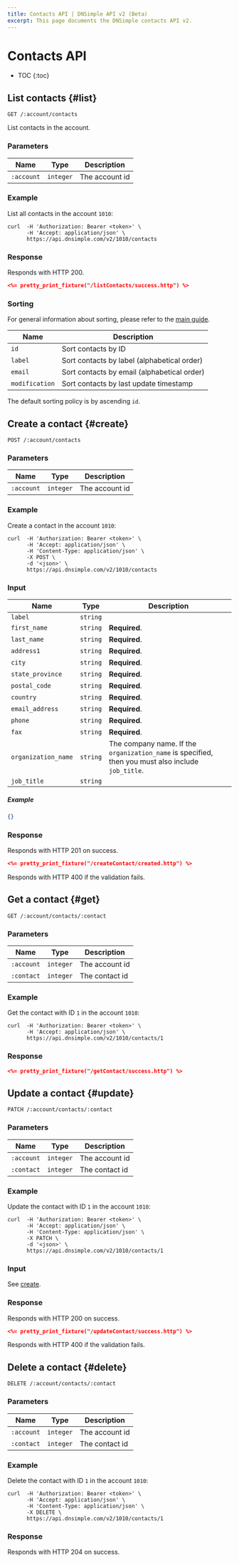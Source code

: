 ```yaml
---
title: Contacts API | DNSimple API v2 (Beta)
excerpt: This page documents the DNSimple contacts API v2.
---
```


# Contacts API

* TOC
{:toc}


## List contacts {#list}

    GET /:account/contacts

List contacts in the account.

### Parameters

Name | Type | Description
-----|------|------------
`:account` | `integer` | The account id

### Example

List all contacts in the account `1010`:

    curl  -H 'Authorization: Bearer <token>' \
          -H 'Accept: application/json' \
          https://api.dnsimple.com/v2/1010/contacts

### Response

Responds with HTTP 200.

~~~json
<%= pretty_print_fixture("/listContacts/success.http") %>
~~~

### Sorting

For general information about sorting, please refer to the [main guide](/v2/#sorting).

Name | Description
-----|------------
`id` | Sort contacts by ID
`label` | Sort contacts by label (alphabetical order)
`email` | Sort contacts by email (alphabetical order)
`modification` | Sort contacts by last update timestamp

The default sorting policy is by ascending `id`.

## Create a contact {#create}

    POST /:account/contacts

### Parameters

Name | Type | Description
-----|------|------------
`:account` | `integer` | The account id

### Example

Create a contact in the account `1010`:

    curl  -H 'Authorization: Bearer <token>' \
          -H 'Accept: application/json' \
          -H 'Content-Type: application/json' \
          -X POST \
          -d '<json>' \
          https://api.dnsimple.com/v2/1010/contacts

### Input

Name | Type | Description
-----|------|------------
`label`             | `string` |
`first_name`        | `string` | **Required**.
`last_name`         | `string` | **Required**.
`address1`          | `string` | **Required**.
`city`              | `string` | **Required**.
`state_province`    | `string` | **Required**.
`postal_code`       | `string` | **Required**.
`country`           | `string` | **Required**.
`email_address`     | `string` | **Required**.
`phone`             | `string` | **Required**.
`fax`               | `string` | **Required**.
`organization_name` | `string` | The company name. If the `organization_name` is specified, then you must also include `job_title`.
`job_title`         | `string` |

##### Example

~~~json
{}
~~~

### Response

Responds with HTTP 201 on success.

~~~json
<%= pretty_print_fixture("/createContact/created.http") %>
~~~

Responds with HTTP 400 if the validation fails.


## Get a contact {#get}

    GET /:account/contacts/:contact

### Parameters

Name | Type | Description
-----|------|------------
`:account` | `integer` | The account id
`:contact` | `integer` | The contact id

### Example

Get the contact with ID `1` in the account `1010`:

    curl  -H 'Authorization: Bearer <token>' \
          -H 'Accept: application/json' \
          https://api.dnsimple.com/v2/1010/contacts/1

### Response

~~~json
<%= pretty_print_fixture("/getContact/success.http") %>
~~~


## Update a contact {#update}

    PATCH /:account/contacts/:contact

### Parameters

Name | Type | Description
-----|------|------------
`:account` | `integer` | The account id
`:contact` | `integer` | The contact id

### Example

Update the contact with ID `1` in the account `1010`:

    curl  -H 'Authorization: Bearer <token>' \
          -H 'Accept: application/json' \
          -H 'Content-Type: application/json' \
          -X PATCH \
          -d '<json>' \
          https://api.dnsimple.com/v2/1010/contacts/1

### Input

See [create](#create).

### Response

Responds with HTTP 200 on success.

~~~json
<%= pretty_print_fixture("/updateContact/success.http") %>
~~~

Responds with HTTP 400 if the validation fails.


## Delete a contact {#delete}

    DELETE /:account/contacts/:contact

### Parameters

Name | Type | Description
-----|------|------------
`:account` | `integer` | The account id
`:contact` | `integer` | The contact id

### Example

Delete the contact with ID `1` in the account `1010`:

    curl  -H 'Authorization: Bearer <token>' \
          -H 'Accept: application/json' \
          -H 'Content-Type: application/json' \
          -X DELETE \
          https://api.dnsimple.com/v2/1010/contacts/1

### Response

Responds with HTTP 204 on success.
